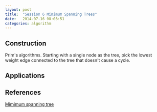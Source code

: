 ```yaml
---
layout: post
title:  "Session 6 Minimum Spanning Trees"
date:   2014-07-16 08:03:51
categories: algorithm
---
```


## Construction

Prim's algorithms. Starting with a single node as the tree, pick the lowest weight
edge connected to the tree that doesn't cause a cycle.

## Applications



## References

[Mimimum spanning tree][minimum spanning tree]

[jekyll-gh]: https://github.com/jekyll/jekyll
[minimum spanning tree]:    http://algs4.cs.princeton.edu/43mst/
